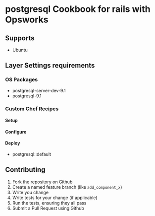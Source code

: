 postgresql Cookbook for rails with Opsworks
===================

Supports
-----------

- Ubuntu

Layer Settings requirements
------------

### OS Packages

- postgresql-server-dev-9.1
- postgresql-9.1

### Custom Chef Recipes

#### Setup

#### Configure

#### Deploy

- postgresql::default



Contributing
------------

1. Fork the repository on Github
2. Create a named feature branch (like `add_component_x`)
3. Write you change
4. Write tests for your change (if applicable)
5. Run the tests, ensuring they all pass
6. Submit a Pull Request using Github
